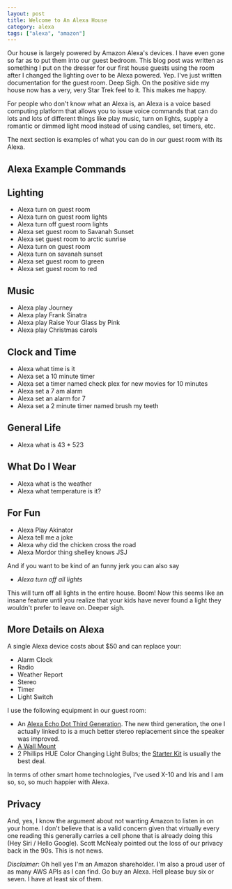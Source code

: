 ```yaml
---
layout: post
title: Welcome to An Alexa House
category: alexa
tags: ["alexa", "amazon"]
---
```

Our house is largely powered by Amazon Alexa's devices.  I have even gone so far as to put them into our guest bedroom.  This blog post was written as something I put on the dresser for our first house guests using the room after I changed the lighting over to be Alexa powered.  Yep.  I've just written documentation for the guest room.  Deep Sigh.  On the positive side my house now has a very, very Star Trek feel to it.  This makes me happy.

For people who don't know what an Alexa is, an Alexa is a voice based computing platform that allows you to issue voice commands that can do lots and lots of different things like play music, turn on lights, supply a romantic or dimmed light mood instead of using candles, set timers, etc.  

The next section is examples of what you can do in *our* guest room with its Alexa.

## Alexa Example Commands

## Lighting 
* Alexa turn on guest room
 * Alexa turn on guest room lights
 * Alexa turn off guest room lights
* Alexa set guest room to Savanah Sunset
 * Alexa set guest room to arctic sunrise
 * Alexa turn on guest room
 * Alexa turn on savanah sunset 
 * Alexa set guest room to green
  * Alexa set guest room to red
## Music
 * Alexa play Journey
 * Alexa play Frank Sinatra
 * Alexa play Raise Your Glass by Pink
 * Alexa play Christmas carols
## Clock and Time
 * Alexa what time is it
* Alexa set a 10 minute timer
 * Alexa set a timer named check plex for new movies for 10 minutes
 * Alexa set a 7 am alarm
 * Alexa set an alarm for 7
 * Alexa set a 2 minute timer named brush my teeth
## General Life
 * Alexa what is 43 * 523 
## What Do I Wear 
* Alexa what is the weather
* Alexa what temperature is it?
## For Fun
* Alexa Play Akinator
 * Alexa tell me a joke
 * Alexa why did the chicken cross the road
 * Alexa Mordor thing shelley knows JSJ

And if you want to be kind of an funny jerk you can also say 
 * *Alexa turn off all lights* 

This will turn off all lights in the entire house.  Boom!  Now this seems like an insane feature until you realize that your kids have never found a light they wouldn't prefer to leave on.  Deeper sigh.

## More Details on Alexa

A single Alexa device costs about $50 and can replace your:

 * Alarm Clock
 * Radio
 * Weather Report
 * Stereo
 * Timer
 * Light Switch

I use the following equipment in our guest room:
 * An [Alexa Echo Dot Third Generation](https://www.amazon.com/All-new-Echo-Dot-3rd-Gen/dp/B0792K2BK6/). The new third generation, the one I actually linked to is a much better stereo replacement since the speaker was improved.  
 * [A Wall Mount](https://www.amazon.com/Compatible-Kitchens-Space-Saving-Solution-Management/dp/B07JX5DNX5)
 * 2 Phillips HUE Color Changing Light Bulbs; the [Starter Kit](https://www.amazon.com/Philips-Hue-Equivalent-Assistant-California/dp/B07DPYM57M/) is usually the best deal.

In terms of other smart home technologies, I've used X-10 and Iris and I am so, so, so much happier with Alexa.

## Privacy 

And, yes, I know the argument about not wanting Amazon to listen in on your home.  I don't believe that is a valid concern given that virtually every one reading this generally carries a cell phone that is already doing this (Hey Siri / Hello Google).  Scott McNealy pointed out the loss of our privacy back in the 90s.  This is not news.

*Disclaimer*: Oh hell yes I'm an Amazon shareholder.  I'm also a proud user of as many AWS APIs as I can find.  Go buy an Alexa.  Hell please buy six or seven.  I have at least six of them.  